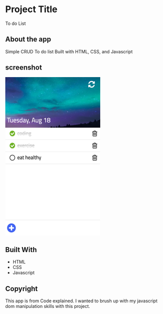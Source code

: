 # Project Title

To do List 

## About the app

Simple CRUD To do list Built with HTML, CSS, and Javascript

## screenshot

<img src="todoList.png" width="300" height="500">

## Built With

* HTML
* CSS
* Javascript

## Copyright

This app is from Code explained. I wanted to brush up with my javascript dom manipulation skills with this project. 